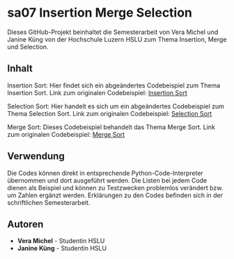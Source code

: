 # sa07 Insertion Merge Selection
Dieses GitHub-Projekt beinhaltet die Semesterarbeit von Vera Michel und Janine Küng von der Hochschule Luzern HSLU zum Thema Insertion, Merge und Selection. 

## Inhalt
Insertion Sort: Hier findet sich ein abgeändertes Codebeispiel zum Thema Insertion Sort. Link zum originalen Codebeispiel: [Insertion Sort](http://interactivepython.org/courselib/static/pythonds/SortSearch/TheInsertionSort.html)

Selection Sort: Hier handelt es sich um ein abgeändertes Codebeispiel zum Thema Selection Sort. Link zum originalen Codebeispiel: [Selection Sort](http://interactivepython.org/courselib/static/pythonds/SortSearch/TheSelectionSort.html?highlight=selection%20sort)

Merge Sort: Dieses Codebeispiel behandelt das Thema Merge Sort. Link zum originalen Codebeispiel: [Merge Sort](http://interactivepython.org/courselib/static/pythonds/SortSearch/TheMergeSort.html?highlight=merge)

## Verwendung
Die Codes können direkt in entsprechende Python-Code-Interpreter übernommen und dort ausgeführt werden. Die Listen bei jedem Code dienen als Beispiel und können zu Testzwecken problemlos verändert bzw. um Zahlen ergänzt werden. Erklärungen zu den Codes befinden sich in der schriftlichen Semesterarbeit.  

## Autoren
* **Vera Michel** - Studentin HSLU
* **Janine Küng** - Studentin HSLU


